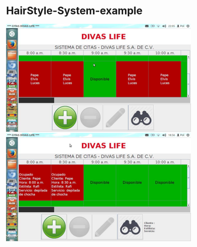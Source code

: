 # HairStyle-System-example

![alt tag](https://github.com/CristianCardosoA/HairStyle-System-example/blob/master/11874809_978220432238057_638729760_o.jpg)
![alt tag](https://github.com/CristianCardosoA/HairStyle-System-example/blob/master/11827155_974410255952408_1349701335_o.jpg)
